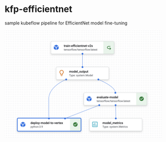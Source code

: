 # kfp-efficientnet
sample kubeflow pipeline for EfficientNet model fine-tuning

![screenshot.png](screenshot.png)